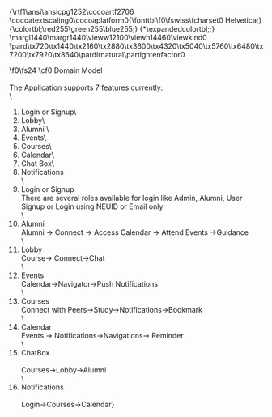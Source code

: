 {\rtf1\ansi\ansicpg1252\cocoartf2706
\cocoatextscaling0\cocoaplatform0{\fonttbl\f0\fswiss\fcharset0 Helvetica;}
{\colortbl;\red255\green255\blue255;}
{\*\expandedcolortbl;;}
\margl1440\margr1440\vieww12100\viewh14460\viewkind0
\pard\tx720\tx1440\tx2160\tx2880\tx3600\tx4320\tx5040\tx5760\tx6480\tx7200\tx7920\tx8640\pardirnatural\partightenfactor0

\f0\fs24 \cf0  Domain Model\
\
The Application supports 7 features currently:\
\
1. Login or Signup\
2. Lobby\
3. Alumni \
4. Events\
5. Courses\
6. Calendar\
7. Chat Box\
8. Notifications\
\
1. Login or Signup\
There are several roles available for login like Admin, Alumni, User \
Signup or Login using NEUID or Email only\
\
2. Alumni\
Alumni -> Connect -> Access Calendar -> Attend Events ->Guidance\
\
3. Lobby \
 Course-> Connect->Chat\
\
4. Events \
Calendar->Navigator->Push Notifications\
\
5. Courses\
Connect with Peers->Study->Notifications->Bookmark\
\
6. Calendar\
Events -> Notifications->Navigations-> Reminder\
\
7. ChatBox\
\
Courses->Lobby->Alumni\
\
8. Notifications\
\
Login->Courses->Calendar}
